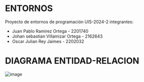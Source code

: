 # ENTORNOS
Proyecto de entornos de programación UIS-2024-2
integrantes:
- Juan Pablo Ramirez Ortega - 2201740
- Johan sebastian Villamizar Ortega - 2162643
- Oscar Julian Rey Jaimes - 2202032
# DIAGRAMA ENTIDAD-RELACION
![image](https://github.com/user-attachments/assets/f9f4452b-54e4-4442-b4e3-a47d6add915c)




